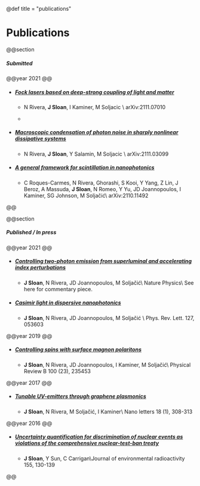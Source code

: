 @def title = "publications"

# Publications

<!-- \toc -->

@@section

##### Submitted

@@year
2021
@@



- ##### [Fock lasers based on deep-strong coupling of light and matter](https://arxiv.org/abs/2111.07010)
    - N Rivera, **J Sloan**, I Kaminer, M Soljacic \\ arXiv:2111.07010
    - ~~~ <button><span class="add-icon icon-arrow-top-right">PDF</button> ~~~


- ##### [Macroscopic condensation of photon noise in sharply nonlinear dissipative systems](https://arxiv.org/abs/2111.03099)
    - N Rivera, **J Sloan**, Y Salamin, M Soljacic \\ arXiv:2111.03099



- ##### [A general framework for scintillation in nanophotonics](https://arxiv.org/abs/2110.11492)

    - C Roques-Carmes, N Rivera, Ghorashi, S Kooi, Y Yang, Z Lin, J Beroz, A Massuda, **J Sloan**, N Romeo, Y Yu, JD Joannopoulos, I Kaminer, SG Johnson, M Soljačić\\ arXiv:2110.11492

@@

@@section

##### Published / In press

@@year
2021
@@



- ##### [Controlling two-photon emission from superluminal and accelerating index perturbations](https://www.nature.com/articles/s41567-021-01428-4)
    - **J Sloan**, N Rivera, JD Joannopoulos, M Soljačić\\ Nature Physics\\ See here for commentary piece.


- ##### [Casimir light in dispersive nanophotonics](https://journals.aps.org/prl/abstract/10.1103/PhysRevLett.127.053603)
    - **J Sloan**, N Rivera, JD Joannopoulos, M Soljačić \\ Phys. Rev. Lett. 127, 053603




@@year
2019
@@



- ##### [Controlling spins with surface magnon polaritons](https://journals.aps.org/prb/abstract/10.1103/PhysRevB.100.235453)
    - **J Sloan**, N Rivera, JD Joannopoulos, I Kaminer, M Soljačić\\ Physical Review B 100 (23), 235453



@@year
2017
@@



- ##### [Tunable UV-emitters through graphene plasmonics](https://pubs.acs.org/doi/abs/10.1021/acs.nanolett.7b04146)
    - **J Sloan**, N Rivera, M Soljačić, I Kaminer\\ Nano letters 18 (1), 308-313


@@year
2016
@@


- ##### [Uncertainty quantification for discrimination of nuclear events as violations of the comprehensive nuclear-test-ban treaty](https://www.sciencedirect.com/science/article/pii/S0265931X16300455)
    - **J Sloan**, Y Sun, C Carrigan\\Journal of environmental radioactivity 155, 130-139

@@